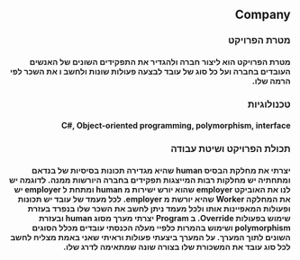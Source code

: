 <h2  dir='rtl'>Company
<h3  dir='rtl'>  מטרת הפרויקט 
<h4  dir='rtl'>
מטרת הפרויקט הוא ליצור חברה ולהגדיר את התפקידים השונים של האנשים העובדים בחברה ועל כל סוג של עובד לבצעה פעולות שונות ולחשב ו את השכר לפי הרמה שלו.

<h3  dir='rtl'>טכנולוגיות
<h4  dir='rtl'>
C#, Object-oriented programming, polymorphism, interface
<h3  dir='rtl'> תכולת הפרויקט ושיטת עבודה
<h4  dir='rtl'>
יצרתי את מחלקת הבסיס human שהיא מגדירה תכונות בסיסיות של בנדאם ומתחתיה יש מחלקות רבות המייצגות תפקידים בחברה היורשות ממנה. לדוגמה יש לנו את האוביקט employer שהוא יורש ישירות מ human ומתחת ל employer יש את המחלקה Worker שהיא יורשת מ employer. לכל מעמד של עובד יש תכונות ופעולות המאפיינות אותו ולכל מעמד ניתן לחשב את השכר שלו בנפרד בעזרת שימוש בפעולות Override. ב Program יצרתי מערך מסוג human ובעזרת polymorphism ושימוש בהמרות כלפיי מעלה הכנסתי עובדים מכלל הסוגים השונים לתוך המערך. על המערך ביצעתי פעולות וראיתי שאני באמת מצליח לחשב לכל סוג עובד את המשכורת שלו בצורה שונה שמתאימה לדרג שלו.
 


